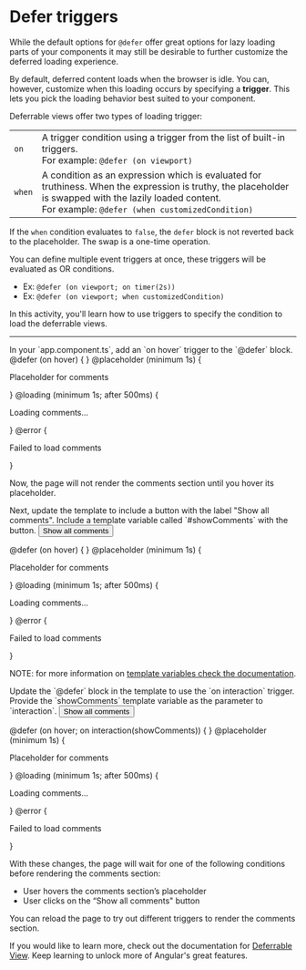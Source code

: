 # Defer triggers

While the default options for `@defer` offer great options for lazy loading parts of your components it may still be desirable to further customize the deferred loading experience.

By default, deferred content loads when the browser is idle. You can, however, customize when this loading occurs by specifying a **trigger**. This lets you pick the loading behavior best suited to your component.

Deferrable views offer two types of loading trigger:

<div class="docs-table docs-scroll-track-transparent">
  <table>
    <tr>
      <td><code>on</code></td>
      <td>
        A trigger condition using a trigger from the list of built-in triggers.<br/>
        For example: <code>@defer (on viewport)</code>
      </td>
    </tr>
    <tr>
      <td><code>when</code></td>
      <td>
        A condition as an expression which is evaluated for truthiness. When the expression is truthy, the placeholder is swapped with the lazily loaded content.<br/>
        For example: <code>@defer (when customizedCondition)</code>
      </td>
    </tr>
  </table>
</div>

If the `when` condition evaluates to `false`, the `defer` block is not reverted back to the placeholder. The swap is a one-time operation.

You can define multiple event triggers at once, these triggers will be evaluated as OR conditions.

* Ex: `@defer (on viewport; on timer(2s))`
* Ex: `@defer (on viewport; when customizedCondition)`

In this activity, you'll learn how to use triggers to specify the condition to load the deferrable views.

<hr>

<docs-workflow>

<docs-step title="Add `on hover` trigger">
In your `app.component.ts`,  add an `on hover` trigger to the `@defer` block.

<docs-code language="angular-html" hightlight="[1]">
@defer (on hover) {
  <article-comments />
} @placeholder (minimum 1s) {
  <p>Placeholder for comments</p>
} @loading (minimum 1s; after 500ms) {
  <p>Loading comments...</p>
} @error {
  <p>Failed to load comments</p>
}
</docs-code>

Now, the page will not render the comments section until you hover its placeholder.
</docs-step>

<docs-step title="Add a 'Show all comments' button">
Next, update the template to include a button with the label "Show all comments". Include a template variable called `#showComments` with the button.

<docs-code language="angular-html" hightlight="[1]">
<button type="button" #showComments>Show all comments</button>

@defer (on hover) {
  <article-comments />
} @placeholder (minimum 1s) {
  <p>Placeholder for comments</p>
} @loading (minimum 1s; after 500ms) {
  <p>Loading comments...</p>
} @error {
  <p>Failed to load comments</p>
}
</docs-code>

NOTE: for more information on [template variables check the documentation](https://angular.dev/guide/templates/reference-variables#).

</docs-step>

<docs-step title="Add `on interaction` trigger">
Update the `@defer` block in the template to use the `on interaction` trigger. Provide the `showComments` template variable as the parameter to `interaction`.

<docs-code language="angular-html" hightlight="[3]">
<button type="button" #showComments>Show all comments</button>

@defer (on hover; on interaction(showComments)) {
  <article-comments />
} @placeholder (minimum 1s) {
  <p>Placeholder for comments</p>
} @loading (minimum 1s; after 500ms) {
  <p>Loading comments...</p>
} @error {
  <p>Failed to load comments</p>
}
</docs-code>

With these changes, the page will wait for one of the following conditions before rendering the comments section:
* User hovers the comments section’s placeholder
* User clicks on the “Show all comments" button

You can reload the page to try out different triggers to render the comments section.
</docs-step>
</docs-workflow>

If you would like to learn more, check out the documentation for [Deferrable View](https://angular.dev/guide/defer).
Keep learning to unlock more of Angular's great features.
